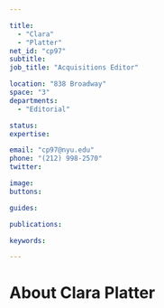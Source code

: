 ```yaml
---

title:
  - "Clara"
  - "Platter"
net_id: "cp97"
subtitle: 
job_title: "Acquisitions Editor"

location: "838 Broadway"
space: "3"
departments:
  - "Editorial"

status: 
expertise:

email: "cp97@nyu.edu"
phone: "(212) 998-2570"
twitter: 

image: 
buttons:

guides:

publications:

keywords:

---
```


# About Clara Platter


